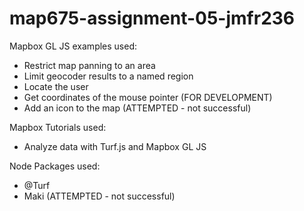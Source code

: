 # map675-assignment-05-jmfr236

Mapbox GL JS examples used:
- Restrict map panning to an area
- Limit geocoder results to a named region
- Locate the user
- Get coordinates of the mouse pointer (FOR DEVELOPMENT)
- Add an icon to the map (ATTEMPTED - not successful)

Mapbox Tutorials used:
- Analyze data with Turf.js and Mapbox GL JS

Node Packages used:
- @Turf
- Maki (ATTEMPTED - not successful)